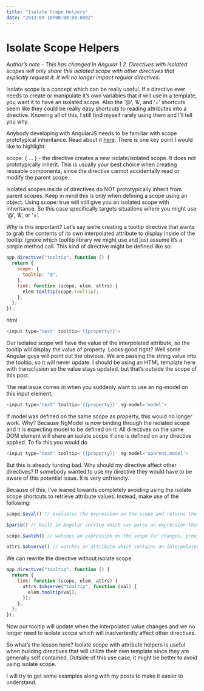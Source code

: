 ```yaml
---
title: "Isolate Scope Helpers"
date: "2013-09-10T00:00:00.000Z"
---
```


# Isolate Scope Helpers

_Author’s note - This has changed in Angular 1.2. Directives with isolated scopes will only share this isolated scope with other directives that explicitly request it. It will no longer impact regular directives._

Isolate scope is a concept which can be really useful. If a directive ever needs to create or manipulate it’s own variables that it will use in a template, you want it to have an isolated scope. Also the ‘@’, ‘&’, and ‘=’ shortcuts seem like they could be really easy shortcuts to reading attributes into a directive. Knowing all of this, I still find myself rarely using them and I’ll tell you why.

Anybody developing with AngularJS needs to be familiar with scope prototypical inheritance. Read about it [here](https://github.com/angular/angular.js/wiki/Understanding-Scopes). There is one key point I would like to highlight:

scope: { … } - the directive creates a new isolate/isolated scope. It does not prototypically inherit. This is usually your best choice when creating reusable components, since the directive cannot accidentally read or modify the parent scope.

Isolated scopes inside of directives do NOT prototypically inherit from parent scopes. Keep in mind this is only when defining a scope using an object. Using scope: true will still give you an isolated scope with inheritance. So this case specifically targets situations where you might use ‘@’, ‘&’, or ‘=’.

Why is this important? Let’s say we’re creating a tooltip directive that wants to grab the contents of its own interpolated attribute to display inside of the tooltip. Ignore which tooltip library we might use and just assume it’s a simple method call. This kind of directive might be defined like so:

```javascript
app.directive("tooltip", function () {
  return {
    scope: {
      tooltip: "@",
    },
    link: function (scope, elem, attrs) {
      elem.tooltip(scope.tooltip);
    },
  };
});
```

html

```javascript
<input type='text' tooltip='{{property}}'>
```

Our isolated scope will have the value of the interpolated attribute, so the tooltip will display the value of property. Looks good right? Well some Angular guys will point out the obvious. We are passing the string value into the tooltip, so it will never update. I should be using an HTML template here with transclusion so the value stays updated, but that’s outside the scope of this post.

The real issue comes in when you suddenly want to use an ng-model on this input element.

```javascript
<input type='text' tooltip='{{property}}' ng-model='model'>
```

If model was defined on the same scope as property, this would no longer work. Why? Because NgModel is now binding through the isolated scope and it is expecting model to be defined on it. All directives on the same DOM element will share an isolate scope if one is defined on any directive applied. To fix this you would do

```javascript
<input type='text' tooltip='{{property}}' ng-model='$parent.model'>
```

But this is already turning bad. Why should my directive affect other directives? If somebody wanted to use my directive they would have to be aware of this potential issue. It is very unfriendly.

Because of this, I’ve leaned towards completely avoiding using the isolate scope shortcuts to retrieve attribute values. Instead, make use of the following:

```javascript
scope.$eval() // evaluates the expression on the scope and returns the result

$parse() // built in Angular service which can parse an expression that can later be invoked with any scope and custom locals. also gives access to model setters.

scope.$watch() // watches an expression on the scope for changes, provides a callback with new and old values

attrs.$observe() // watches an attribute which contains an interpolated value, provides a callback with the value
```

We can rewrite the directive without isolate scope

```javascript
app.directive("tooltip", function () {
  return {
    link: function (scope, elem, attrs) {
      attrs.$observe("tooltip", function (val) {
        elem.tooltip(val);
      });
    },
  };
});
```

Now our tooltip will update when the interpolated value changes and we no longer need to isolate scope which will inadvertently affect other directives.

So what’s the lesson here? Isolate scope with attribute helpers is useful when building directives that will utilize their own template since they are generally self contained. Outside of this use case, it might be better to avoid using isolate scope.

I will try to get some examples along with my posts to make it easier to understand.
